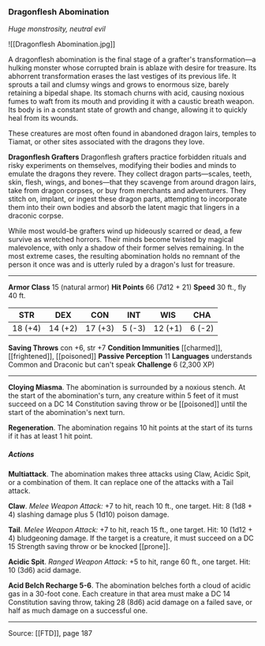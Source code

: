 ### Dragonflesh Abomination
_Huge monstrosity, neutral evil_

![[Dragonflesh Abomination.jpg]]

A dragonflesh abomination is the final stage of a grafter's transformation—a hulking monster whose corrupted brain is ablaze with desire for treasure. Its abhorrent transformation erases the last vestiges of its previous life. It sprouts a tail and clumsy wings and grows to enormous size, barely retaining a bipedal shape. Its stomach churns with acid, causing noxious fumes to waft from its mouth and providing it with a caustic breath weapon. Its body is in a constant state of growth and change, allowing it to quickly heal from its wounds.

These creatures are most often found in abandoned dragon lairs, temples to Tiamat, or other sites associated with the dragons they love.


**Dragonflesh Grafters** Dragonflesh grafters practice forbidden rituals and risky experiments on themselves, modifying their bodies and minds to emulate the dragons they revere. They collect dragon parts—scales, teeth, skin, flesh, wings, and bones—that they scavenge from around dragon lairs, take from dragon corpses, or buy from merchants and adventurers. They stitch on, implant, or ingest these dragon parts, attempting to incorporate them into their own bodies and absorb the latent magic that lingers in a draconic corpse.

While most would-be grafters wind up hideously scarred or dead, a few survive as wretched horrors. Their minds become twisted by magical malevolence, with only a shadow of their former selves remaining. In the most extreme cases, the resulting abomination holds no remnant of the person it once was and is utterly ruled by a dragon's lust for treasure.





---

**Armor Class** 15 (natural armor)
**Hit Points** 66 (7d12 + 21)
**Speed** 30 ft., fly 40 ft.

| STR     | DEX     | CON     | INT     | WIS     | CHA     |
|---------|---------|---------|---------|---------|---------|
| 18 (+4) | 14 (+2) | 17 (+3) | 5 (-3) | 12 (+1) | 6 (-2) |

**Saving Throws** con +6, str +7
**Condition Immunities** [[charmed]], [[frightened]], [[poisoned]]
**Passive Perception** 11
**Languages** understands Common and Draconic but can't speak
**Challenge** 6 (2,300 XP)

---

**Cloying Miasma**. The abomination is surrounded by a noxious stench. At the start of the abomination's turn, any creature within 5 feet of it must succeed on a DC 14 Constitution saving throw or be [[poisoned]] until the start of the abomination's next turn.

**Regeneration**. The abomination regains 10 hit points at the start of its turns if it has at least 1 hit point.

##### Actions
**Multiattack**. The abomination makes three attacks using Claw, Acidic Spit, or a combination of them. It can replace one of the attacks with a Tail attack.

**Claw**. _Melee Weapon Attack:_ +7 to hit, reach 10 ft., one target. Hit: 8 (1d8 + 4) slashing damage plus 5 (1d10) poison damage.

**Tail**. _Melee Weapon Attack:_ +7 to hit, reach 15 ft., one target. Hit: 10 (1d12 + 4) bludgeoning damage. If the target is a creature, it must succeed on a DC 15 Strength saving throw or be knocked [[prone]].

**Acidic Spit**. _Ranged Weapon Attack:_ +5 to hit, range 60 ft., one target. Hit: 10 (3d6) acid damage.

**Acid Belch Recharge 5-6**. The abomination belches forth a cloud of acidic gas in a 30-foot cone. Each creature in that area must make a DC 14 Constitution saving throw, taking 28 (8d6) acid damage on a failed save, or half as much damage on a successful one.


---

Source: [[FTD]], page 187